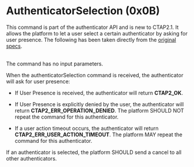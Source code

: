 # AuthenticatorSelection (0x0B)

This command is part of the authenticator API and is new to CTAP2.1. It allows the platform to let a user select a certain authenticator by asking for user presence. The following has been taken directly from the [original specs](https://fidoalliance.org/specs/fido-v2.1-ps-20210615/fido-client-to-authenticator-protocol-v2.1-ps-20210615.html#authenticatorSelection).
<br /><br />

The command has no input parameters.

When the authenticatorSelection command is received, the authenticator will ask for user presence:

- If User Presence is received, the authenticator will return **CTAP2_OK**.

- If User Presence is explicitly denied by the user, the authenticator will return **CTAP2_ERR_OPERATION_DENIED**. The platform SHOULD NOT repeat the command for this authenticator.

- If a user action timeout occurs, the authenticator will return **CTAP2_ERR_USER_ACTION_TIMEOUT**. The platform MAY repeat the command for this authenticator.

If an authenticator is selected, the platform SHOULD send a cancel to all other authenticators.
